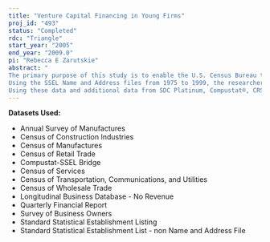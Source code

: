 ```yaml
---
title: "Venture Capital Financing in Young Firms"
proj_id: "493"
status: "Completed"
rdc: "Triangle"
start_year: "2005"
end_year: "2009.0"
pi: "Rebecca E Zarutskie"
abstract: " 
The primary purpose of this study is to enable the U.S. Census Bureau to better understand the role of venture capital (VC) financing in young firms and to improve the data collected in the Quarterly Financial Report (QFR) and the Survey of Business Owners (SBO) by linking these datasets to an external dataset on VC financing. The researchers will suggest ways to improve the collection of information on VC financing and note any inconsistencies in variables across the Census Bureau datasets and the external data. The researchers will be the first to link the external dataset on VC financing (called VentureXpert) with the QFR and the SBO. The researchers will therefore create a bridge file that can be accessed by future users of these data. Finally, the researchers intend to empirically investigate important economic questions relating to VC. 
Using the SSEL Name and Address files from 1975 to 1999, the researchers will link VentureXpert to the Longitudinal Business Database (LBD) using a STATA coded name matching algorithm. The researchers will link the QFR (1982, 1987, 1992, 1997), and the 1992 Characteristics of Business Owners Survey (Firms and Owners) to the merged LBD-VentureXpert dataset using EINs and CFNs. The researchers will also link to the merged LBD-VentureXpert dataset the 1977, 1982, 1987, 1992, and 1997 waves of the Census of Manufactures, Census of Services, Census of Retail Trade, Census of Wholesale Trade, and Census of Construction Industries, and the 1987, 1992, and 1997 waves of the Census of Transportation using EINs and CFNs. 
Using these data and additional data from SDC Platinum, Compustat®, CRSP, the FDIC Summary of Deposits and Call Reports, and BEA economic data, the researchers will estimate what are the determinants of receiving VC financing and what is the relationship between VC financing and a variety of firm outcomes, such as growth rates, survival rates, time to merger, and time to initial public offering. Additional analysis will be performed on the sub-sample of the LBD and VentureXpert, which can be matched to and the Annual Surveys of Manufactures (1975 to 2001). This project will improve the data collected in the QFR and the SBO, creating a VentureXpert-SSEL bridge file, and creating estimates of the fraction of firms receiving VC financing from 1975 to 1999 and the determinants and impact of this VC financing."
---
```


**Datasets Used:**

  - Annual Survey of Manufactures 
  - Census of Construction Industries 
  - Census of Manufactures 
  - Census of Retail Trade 
  - Compustat-SSEL Bridge 
  - Census of Services 
  - Census of Transportation, Communications, and Utilities 
  - Census of Wholesale Trade 
  - Longitudinal Business Database - No Revenue 
  - Quarterly Financial Report 
  - Survey of Business Owners 
  - Standard Statistical Establishment Listing 
  - Standard Statistical Establishment List - non Name and Address File 

